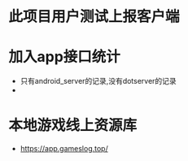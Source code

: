 # 此项目用户测试上报客户端


# 加入app接口统计
- 只有android_server的记录,没有dotserver的记录
- 
# 本地游戏线上资源库
- https://app.gameslog.top/